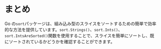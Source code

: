 # まとめ

Go の`sort`パッケージは、組み込み型のスライスをソートするための簡単で効率的な方法を提供しています。`sort.Strings()`、`sort.Ints()`、`sort.IntsAreSorted()`関数を使用することで、スライスを簡単にソートし、既にソートされているかどうかを確認することができます。
